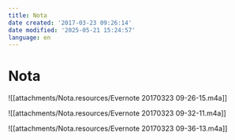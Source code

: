 ```yaml
---
title: Nota
date created: '2017-03-23 09:26:14'
date modified: '2025-05-21 15:24:57'
language: en
---
```



# Nota

![[attachments/Nota.resources/Evernote 20170323 09-26-15.m4a]]

![[attachments/Nota.resources/Evernote 20170323 09-32-11.m4a]]

![[attachments/Nota.resources/Evernote 20170323 09-36-13.m4a]]
